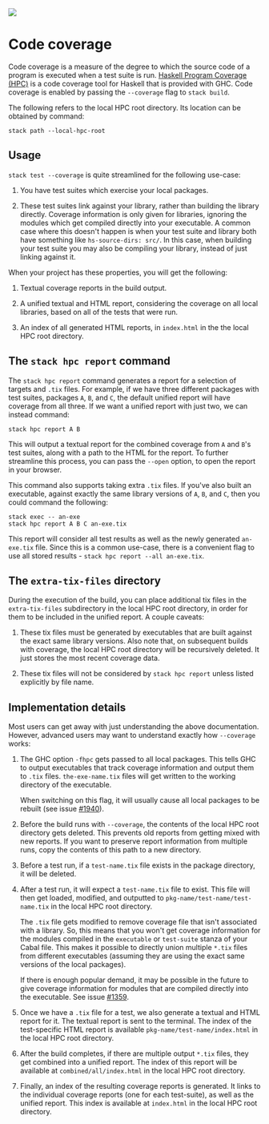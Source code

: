 <div class="hidden-warning"><a href="https://docs.haskellstack.org/"><img src="https://cdn.jsdelivr.net/gh/commercialhaskell/stack/doc/img/hidden-warning.svg"></a></div>

# Code coverage

Code coverage is a measure of the degree to which the source code of a program
is executed when a test suite is run.
[Haskell Program Coverage (HPC)](https://ku-fpg.github.io/software/hpc/) is a
code coverage tool for Haskell that is provided with GHC. Code coverage is
enabled by passing the `--coverage` flag to `stack build`.

The following refers to the local HPC root directory. Its location can be
obtained by command:

~~~text
stack path --local-hpc-root
~~~

## Usage

`stack test --coverage` is quite streamlined for the following use-case:

1.  You have test suites which exercise your local packages.

2.  These test suites link against your library, rather than building the
    library directly. Coverage information is only given for libraries, ignoring
    the modules which get compiled directly into your executable. A common case
    where this doesn't happen is when your test suite and library both have
    something like `hs-source-dirs: src/`. In this case, when building your test
    suite you may also be compiling your library, instead of just linking
    against it.

When your project has these properties, you will get the following:

1.  Textual coverage reports in the build output.

2.  A unified textual and HTML report, considering the coverage on all local
    libraries, based on all of the tests that were run.

3.  An index of all generated HTML reports, in `index.html` in the the local
    HPC root directory.

## The `stack hpc report` command

The `stack hpc report` command generates a report for a selection of targets and
`.tix` files. For example, if we have three different packages with test suites,
packages `A`, `B`, and `C`, the default unified report will have coverage from
all three. If we want a unified report with just two, we can instead command:

~~~text
stack hpc report A B
~~~

This will output a textual report for the combined coverage from `A` and `B`'s
test suites, along with a path to the HTML for the report.  To further
streamline this process, you can pass the `--open` option, to open the report in
your browser.

This command also supports taking extra `.tix` files.  If you've also built an
executable, against exactly the same library versions of `A`, `B`, and `C`, then
you could command the following:

~~~text
stack exec -- an-exe
stack hpc report A B C an-exe.tix
~~~

This report will consider all test results as well as the newly generated
`an-exe.tix` file.  Since this is a common use-case, there is a convenient flag
to use all stored results - `stack hpc report --all an-exe.tix`.

## The `extra-tix-files` directory

During the execution of the build, you can place additional tix files in the
`extra-tix-files` subdirectory in the local HPC root directory, in order for
them to be included in the unified report. A couple caveats:

1.  These tix files must be generated by executables that are built against the
    exact same library versions. Also note that, on subsequent builds with
    coverage, the local HPC root directory will be recursively deleted. It
    just stores the most recent coverage data.

2.  These tix files will not be considered by `stack hpc report` unless listed
    explicitly by file name.

## Implementation details

Most users can get away with just understanding the above documentation.
However, advanced users may want to understand exactly how `--coverage` works:

1. The GHC option `-fhpc` gets passed to all local packages.  This tells GHC to
   output executables that track coverage information and output them to `.tix`
   files. `the-exe-name.tix` files will get written to the working directory of
   the executable.

   When switching on this flag, it will usually cause all local packages to be
   rebuilt (see issue
   [#1940](https://github.com/commercialhaskell/stack/issues/1940)).

2. Before the build runs with `--coverage`, the contents of the local HPC root
   directory gets deleted. This prevents old reports from getting mixed
   with new reports. If you want to preserve report information from multiple
   runs, copy the contents of this path to a new directory.

3. Before a test run, if a `test-name.tix` file exists in the package directory,
   it will be deleted.

4. After a test run, it will expect a `test-name.tix` file to exist. This file
   will then get loaded, modified, and outputted to
   `pkg-name/test-name/test-name.tix` in the local HPC root directory.

   The `.tix` file gets modified to remove coverage file that isn't associated
   with a library. So, this means that you won't get coverage information for
   the modules compiled in the `executable` or `test-suite` stanza of your Cabal
   file. This makes it possible to directly union multiple `*.tix` files from
   different executables (assuming they are using the exact same versions of the
   local packages).

   If there is enough popular demand, it may be possible in the future to give
   coverage information for modules that are compiled directly into the
   executable. See issue
   [#1359](https://github.com/commercialhaskell/stack/issues/1359).

5. Once we have a `.tix` file for a test, we also generate a textual and HTML
   report for it. The textual report is sent to the terminal. The index of the
   test-specific HTML report is available `pkg-name/test-name/index.html` in the
   local HPC root directory.

6. After the build completes, if there are multiple output `*.tix` files, they
   get combined into a unified report. The index of this report will be
   available at `combined/all/index.html` in the local HPC root directory.

7. Finally, an index of the resulting coverage reports is generated. It links to
   the individual coverage reports (one for each test-suite), as well as the
   unified report. This index is available at `index.html` in the local HPC root
   directory.
